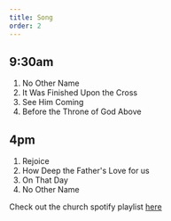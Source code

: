 ```yaml
---
title: Song
order: 2
---
```

## 9:30am
1. No Other Name
2. It Was Finished Upon the Cross
3. See Him Coming
4. Before the Throne of God Above 

## 4pm
1. Rejoice
2. How Deep the Father's Love for us
3. On That Day
4. No Other Name

Check out the church spotify playlist [here](https://open.spotify.com/playlist/3gh0ZKXkJBDbNEnZqJJDXj?si=0908aa3f87544643)
